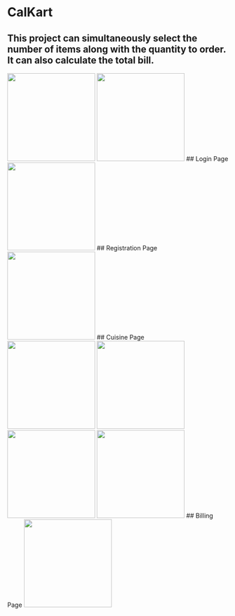 # CalKart
## This project can simultaneously select the number of items along with the quantity to order. It can also calculate the total bill.
<img src="https://user-images.githubusercontent.com/48389510/90267670-85771280-de73-11ea-973c-c1fd081576c4.jpg" width="200">
<img src="https://user-images.githubusercontent.com/48389510/90267658-827c2200-de73-11ea-89d1-7c87433d4317.jpg" width="200">
## Login Page
<img src="https://user-images.githubusercontent.com/48389510/90267710-9031a780-de73-11ea-8dec-fb909138c9c6.jpg" width="200">
## Registration Page
<img src="https://user-images.githubusercontent.com/48389510/90267704-8f991100-de73-11ea-92a9-06b8f2e04406.jpg" width="200">
## Cuisine Page
<img src="https://user-images.githubusercontent.com/48389510/90267680-88720300-de73-11ea-8e45-cfdc4308087e.jpg" width="200">
<img src="https://user-images.githubusercontent.com/48389510/90267683-8ad45d00-de73-11ea-97db-2d19606dfdf3.jpg" width="200">
<img src="https://user-images.githubusercontent.com/48389510/90267691-8c9e2080-de73-11ea-92ae-7cc0af9664b5.jpg" width="200">
<img src="https://user-images.githubusercontent.com/48389510/90267695-8dcf4d80-de73-11ea-8bb9-ea061fc9dff0.jpg" width="200">
## Billing Page
<img src="https://user-images.githubusercontent.com/48389510/90267678-8740d600-de73-11ea-8e41-3da14383a566.jpg" width="200">
